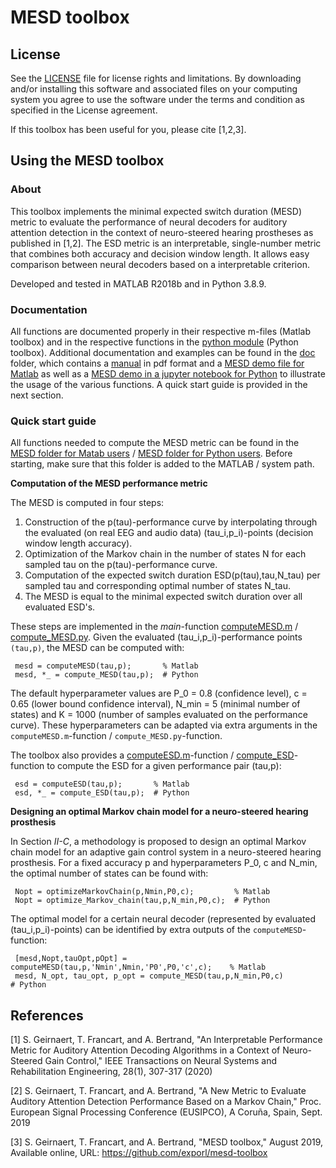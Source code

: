 ﻿# MESD toolbox

## License

See the [LICENSE](LICENSE.md) file for license rights and limitations.  By downloading and/or installing this software and associated files on your computing system you agree to use the software under the terms and condition as specified in the License agreement.

If this toolbox has been useful for you, please cite [1,2,3].

## Using the MESD toolbox

### About

This toolbox implements the minimal expected switch duration (MESD) metric to evaluate the performance of neural decoders for auditory attention detection in the context of neuro-steered hearing prostheses as published in [1,2]. The ESD metric is an interpretable, single-number metric that combines both accuracy and decision window length. It allows easy comparison between neural decoders based on a interpretable criterion.

Developed and tested in MATLAB R2018b and in Python 3.8.9.

### Documentation

All functions are documented properly in their respective m-files (Matlab toolbox) and in the respective functions in the [python module](/mesd-toolbox-python/mesd_toolbox.py) (Python toolbox). Additional documentation and examples can be found in the [doc](doc/) folder, which contains a [manual](doc/manual.pdf) in pdf format and a [MESD demo file for Matlab](doc/mesdDemo.m) as well as a [MESD demo in a jupyter notebook for Python](doc/mesd_demo.ipynb) to illustrate the usage of the various functions. A quick start guide is provided in the next section.
 
### Quick start guide
 
All functions needed to compute the MESD metric can be found in the [MESD folder for Matab users](mesd-toolbox/) / [MESD folder for Python users](mesd-toolbox-python/). Before starting, make sure that this folder is added to the MATLAB / system path.  

**Computation of the MESD performance metric**

The MESD is computed in four steps:

 1. Construction of the p(tau)-performance curve by interpolating through the evaluated (on real EEG and audio data) (tau_i,p_i)-points (decision window length accuracy).
 2. Optimization of the Markov chain in the number of states N for each sampled tau on the p(tau)-performance curve.
 3. Computation of the expected switch duration ESD(p(tau),tau,N_tau) per sampled tau and corresponding optimal number of states N_tau.
 4. The MESD is equal to the minimal expected switch duration over all evaluated ESD's.
 
These steps are implemented in the *main*-function [computeMESD.m](mesd-toolbox/computeMESD.m) / [compute_MESD.py](/mesd-toolbox-python/mesd_toolbox.py#L62). Given the evaluated (tau_i,p_i)-performance points `(tau,p)`, the MESD can be computed with:

     mesd = computeMESD(tau,p);       % Matlab
     mesd, *_ = compute_MESD(tau,p);  # Python
 The default hyperparameter values are P_0 = 0.8 (confidence level), c = 0.65 (lower bound confidence interval), N_min = 5 (minimal number of states) and K = 1000 (number of samples evaluated on the performance curve). These hyperparameters can be adapted via extra arguments in the `computeMESD.m`-function / `compute_MESD.py`-function.
 
 The toolbox also provides a [computeESD.m](mesd-toolbox/computeESD.m)-function / [compute_ESD](/mesd-toolbox-python/mesd_toolbox.py#L26)-function to compute the ESD for a given performance pair (tau,p):
 
     esd = computeESD(tau,p);       % Matlab
     esd, *_ = compute_ESD(tau,p);  # Python

**Designing an optimal Markov chain model for a neuro-steered hearing prosthesis** 

In Section *II-C*, a methodology is proposed to design an optimal Markov chain model for an adaptive gain control system in a neuro-steered hearing prosthesis. For a fixed accuracy p and hyperparameters P_0, c and N_min, the optimal number of states can be found with:

     Nopt = optimizeMarkovChain(p,Nmin,P0,c);         % Matlab
     Nopt = optimize_Markov_chain(tau,p,N_min,P0,c);  # Python


The optimal model for a certain neural decoder (represented by evaluated (tau_i,p_i)-points) can be identified by extra outputs of the `computeMESD`-function:

     [mesd,Nopt,tauOpt,pOpt] = computeMESD(tau,p,'Nmin',Nmin,'P0',P0,'c',c);    % Matlab
     mesd, N_opt, tau_opt, p_opt = compute_MESD(tau,p,N_min,P0,c)               # Python

 ## References
 
[1] S. Geirnaert, T. Francart, and A. Bertrand, "An Interpretable Performance Metric for Auditory Attention Decoding Algorithms in a Context of Neuro-Steered Gain Control," IEEE Transactions on Neural Systems and Rehabilitation Engineering, 28(1), 307-317 (2020)

[2] S. Geirnaert, T. Francart, and A. Bertrand, "A New Metric to Evaluate Auditory Attention Detection Performance Based on a Markov Chain," Proc. European Signal Processing Conference (EUSIPCO), A Coruña, Spain, Sept. 2019

[3] S. Geirnaert, T. Francart, and A. Bertrand, "MESD toolbox," August 2019, Available online, URL: https://github.com/exporl/mesd-toolbox

